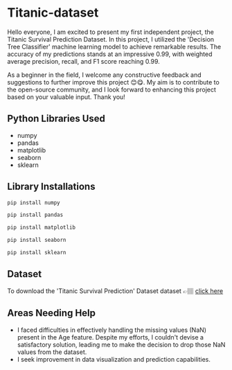 # Titanic-dataset

Hello everyone, I am excited to present my first independent project, the Titanic Survival Prediction Dataset. In this project, I utilized the 'Decision Tree Classifier' machine learning model to achieve remarkable results. The accuracy of my predictions stands at an impressive 0.99, with weighted average precision, recall, and F1 score reaching 0.99.

As a beginner in the field, I welcome any constructive feedback and suggestions to further improve this project 😊😋. My aim is to contribute to the open-source community, and I look forward to enhancing this project based on your valuable input. Thank you!

## Python Libraries Used

- numpy
- pandas
- matplotlib
- seaborn
- sklearn

## Library Installations

```bash
pip install numpy
```

```bash
pip install pandas
```

```bash
pip install matplotlib
```

```bash
pip install seaborn
```

```bash
pip install sklearn
```

## Dataset

To download the 'Titanic Survival Prediction' Dataset dataset 👉🏽
[click here ](https://www.kaggle.com/datasets/yasserh/titanic-dataset)

## Areas Needing Help

- I faced difficulties in effectively handling the missing values (NaN) present in the Age feature. Despite my efforts, I couldn't devise a satisfactory solution, leading me to make the decision to drop those NaN values from the dataset.
- I seek improvement in data visualization and prediction capabilities.
